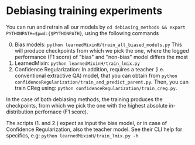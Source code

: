 # Debiasing training experiments

You can run and retrain all our models by `cd debiasing_methods && export PYTHONPATH=$pwd:{$PYTHONPATH}`, using the following commands

0. Bias models: ```python learnedMixinH/train_all_biased_models.py```
This will produce checkpoints from which we pick the one, where the logged performance (F1 score)
of "bias" and "non-bias" model differs the most
1. LearnedMixin: ```python learnedMixinH/train_lmix.py```
2. Confidence Regularization: In addition, requires a teacher (i.e. conventional extractive QA) 
model, that you can obtain from ```python confidenceRegularization/train_and_predict_parent.py```. 
Then, you can train CReg using: ```python confidenceRegularization/train_creg.py```.

In the case of both debiasing methods, the training produces the checkpoints, 
from which we pick the one with the highest absolute in-distribution perfornace (F1 score).

The scripts (1. and 2.) expect as input the bias model, or in case of Confidence Regularization,
also the teacher model. See their CLI help for specifics, e.g: ```python learnedMixinH/train_lmix.py -h```

